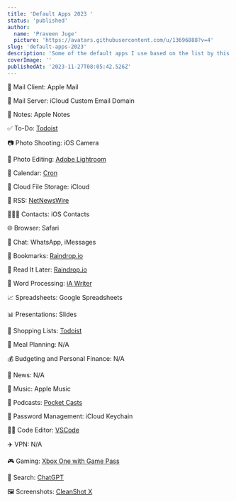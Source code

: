 ```yaml
---
title: 'Default Apps 2023 '
status: 'published'
author:
  name: 'Praveen Juge'
  picture: 'https://avatars.githubusercontent.com/u/13696888?v=4'
slug: 'default-apps-2023'
description: 'Some of the default apps I use based on the list by this podcast https://defaults.rknight.me'
coverImage: ''
publishedAt: '2023-11-27T08:05:42.526Z'
---
```


📨 Mail Client: Apple Mail

📮 Mail Server: iCloud Custom Email Domain

📝 Notes: Apple Notes

✅ To-Do: [Todoist](https://todoist.com/)

📷 Photo Shooting: iOS Camera

🎨 Photo Editing: [Adobe Lightroom](https://lightroom.adobe.com)

📆 Calendar: [Cron](https://cron.com)

📁 Cloud File Storage: iCloud

📖 RSS: [NetNewsWire](https://netnewswire.com)

🙍🏻‍♂️ Contacts: iOS Contacts

🌐 Browser: Safari

💬 Chat: WhatsApp, iMessages

🔖 Bookmarks: [Raindrop.io](https://raindrop.io)

📑 Read It Later: [Raindrop.io](https://raindrop.io)

📜 Word Processing: [iA Writer](https://ia.net/writer)

📈 Spreadsheets: Google Spreadsheets

📊 Presentations: Slides

🛒 Shopping Lists: [Todoist](https://todoist.com/)

🍴 Meal Planning: N/A

💰 Budgeting and Personal Finance: N/A

📰 News: N/A

🎵 Music: Apple Music

🎤 Podcasts: [Pocket Casts](https://pocketcasts.com)

🔐 Password Management: iCloud Keychain

🧑‍💻 Code Editor: [VSCode](https://code.visualstudio.com) 

✈️ VPN: N/A

🎮 Gaming: [Xbox One with Game Pass](https://www.xbox.com/en-IN/xbox-game-pass)

🔎 Search: [ChatGPT](https://chat.openai.com)

🖼️ Screenshots: [CleanShot X](https://cleanshot.com/)

 